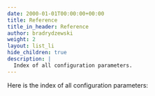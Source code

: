 ```yaml
---
date: 2000-01-01T00:00:00+00:00
title: Reference
title_in_header: Reference
author: bradrydzewski
weight: 2
layout: list_li
hide_children: true
description: |
  Index of all configuration parameters.
---
```


Here is the index of all configuration parameters:
